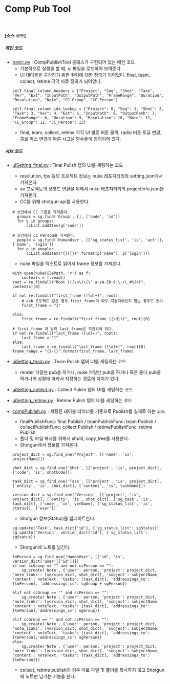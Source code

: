 # Comp Pub Tool
<br>

#### [소스 코드]

##### 메인 코드
- [basic.py](../basic.py) : CompPublishTool 클래스가 구현되어 있는 메인 코드
   - 기본적으로 실행을 할 때, ui 파일을 로드하여 보여준다.
   - UI 테이블을 구성하기 위한 컬럼에 대한 정의가 되어있다. final, team, collect, retime 각각 따로 정의가 되어있다.
   ```
   self.final_column_headers = ["Project", "Seq", "Shot", "Task", "Ver", "Ext", "InputPath", "OutputPath", "FrameRange", "Duration", "Resolution", "Note", "CC_Group", "CC_Person"]
   
   self.final_column_idx_lookup = {"Project": 0, "Seq": 1, "Shot": 2, "Task": 3, "Ver": 4, "Ext": 5, "InputPath": 6, "OutputPath": 7, "FrameRange": 8, "Duration": 9, "Resolution": 10, "Note": 11, "CC_Group": 12, "CC_Person": 13}
   ```
   - final, team, collect, retime 각각 UI 별로 버튼 클릭, radio 버튼 토글 변경, 콤보 박스 변경에 따른 시그널 함수들이 정의되어 있다.

##### 서브 코드
- [uiSetting_final.py](../uiSetting_final.py) : Final Pulish 탭의 UI를 세팅하는 코드
  - resolution, fps 등의 프로젝트 정보는 nuke 레포지터리의 setting.json에서 가져온다.
  - au 프로젝트의 샷코드 변환을 위해서 nuke 레포지터리의 projectInfo.json을 가져온다.
  - CC를 위해 shotgun api를 사용한다.
  ```
  # 샷건에서 CC 그룹을 가져온다.
    groups = sg.find('Group', [], ['code', 'id'])
    for g in groups:
        ccList.addItem(g['code'])
  
  # 샷건에서 CC Person을 가져온다.
    people = sg.find('HumanUser', [['sg_status_list', 'is', 'act']], ['name', 'login'])
    for p in people:
        ccList.addItem("{}({})".format(p['name'], p['login']))
  ```
  - nuke 파일을 텍스트로 읽어서 frame 정보를 가져온다.
  ```
  with open(nukeFilePath, 'r') as f:
      contexts = f.read()
  root = re.findall("Root {([\n\)\(\" a-zA-Z0-9.\-/\_#%]+)", contexts)[0]

  if not re.findall("first_frame ([\d]+)", root):
      # asb 프로젝트 같은 경우 first_frame이 따로 지정되어있지 않는 경우도 있다
      first_frame = "1"

  else:
      first_frame = re.findall("first_frame ([\d]+)", root)[0]
                
  # first_frame 과 달리 last_frame은 지정되어 있다.
  if not re.findall("last_frame ([\d]+)", root):
      last_frame = "1"
  else:
      last_frame = re.findall("last_frame ([\d]+)", root)[0]
  frame_range = "{}-{}".format(first_frame, last_frame)
  ```


- [uiSetting_team.py](../uiSetting_team.py) : Team Pulish 탭의 UI를 세팅하는 코드
  - render 파일만 pub을 하거나, nuke 파일만 pub을 하거나 혹은 둘다 pub을 하거나의 상황에 따라서 지정하는 경로에 차이가 있다.

- [uiSetting_collect.py](../uiSetting_collect.py) : Collect Pulish 탭의 UI를 세팅하는 코드
- [uiSetting_retime.py](../uiSetting_retime.py) : Retime Pulish 탭의 UI를 세팅하는 코드


- [compPublish.py](../compPublish.py) : 세팅된 테이블 데이터를 기준으로 Publish를 실제로 하는 코드
  - finalPublishFunc: final Publish / teamPublishFunc: team Publish / collectPublishFunc: collect Publish / retimePublishFunc: retime Publish
  - 폴더 및 파일 복사를 위해서 shutil, copy_tree를 사용한다.
  - Shotgun에서 정보를 가져온다.
  ```
  project_dict = sg.find_one('Project', [['name', 'is', projectName]])

  shot_dict = sg.find_one('Shot', [['project', 'is', project_dict], ['code', 'is', shotCode]])
  
  task_dict = sg.find_one('Task', [['project', 'is', project_dict], ['entity', 'is', shot_dict], ['content', 'is', taskName]])
  
  version_dict = sg.find_one('Version', [['project', 'is', project_dict], ['entity', 'is', shot_dict], ['sg_task', 'is', task_dict], ['code', 'is', verName], ['sg_status_list', 'is', status]], ['user'])
  ```
  - Shotgun 정보(Status)를 업데이트한다.
  ```
  sg.update('Task', task_dict['id'], {'sg_status_list': sgStatus})
  sg.update('Version', version_dict['id'], {'sg_status_list': sgStatus})
  ```
  - Shotgun에 노트를 남긴다.
  ```
  toPerson = sg.find_one('HumanUser', [['id', 'is', version_dict['user']['id']]])
  if not ccGroup == "" and not ccPerson == "":
      sg.create('Note', {'user': person, 'project': project_dict, 'note_links': [version_dict, shot_dict], 'subject': subjectName, 'content': noteText, 'tasks': [task_dict], 'addressings_to': [toPerson], 'addressings_cc': sgGroup + sgPerson})
  
  elif not ccGroup == "" and ccPerson == "":
      sg.create('Note', {'user': person, 'project': project_dict, 'note_links': [version_dict, shot_dict], 'subject': subjectName, 'content': noteText, 'tasks': [task_dict], 'addressings_to': [toPerson],'addressings_cc': sgGroup})
            
  elif ccGroup == "" and not ccPerson == "":
      sg.create('Note', {'user': person, 'project': project_dict, 'note_links': [version_dict, shot_dict], 'subject': subjectName, 'content': noteText, 'tasks': [task_dict], 'addressings_to': [toPerson],'addressings_cc': sgPerson})
  else:
      sg.create('Note', {'user': person, 'project': project_dict, 'note_links': [version_dict, shot_dict], 'subject': subjectName, 'content': noteText, 'tasks': [task_dict], 'addressings_to': [toPerson]})
  ```
  - collect, retime publish의 경우 따로 파일 및 폴더를 복사하지 않고 Shotgun에 노트만 남기는 기능을 한다.